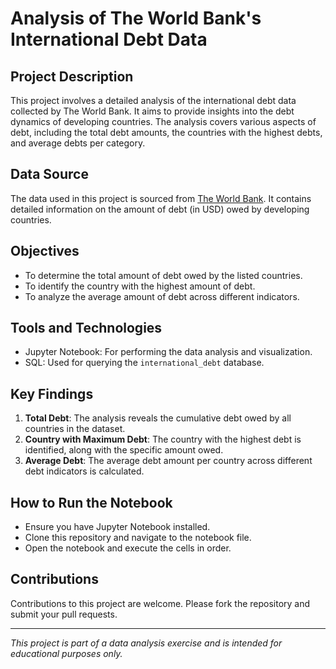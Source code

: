 # Analysis of The World Bank's International Debt Data

## Project Description
This project involves a detailed analysis of the international debt data collected by The World Bank. It aims to provide insights into the debt dynamics of developing countries. The analysis covers various aspects of debt, including the total debt amounts, the countries with the highest debts, and average debts per category.

## Data Source
The data used in this project is sourced from [The World Bank](https://www.worldbank.org). It contains detailed information on the amount of debt (in USD) owed by developing countries.

## Objectives
- To determine the total amount of debt owed by the listed countries.
- To identify the country with the highest amount of debt.
- To analyze the average amount of debt across different indicators.

## Tools and Technologies
- Jupyter Notebook: For performing the data analysis and visualization.
- SQL: Used for querying the `international_debt` database.

## Key Findings
1. **Total Debt**: The analysis reveals the cumulative debt owed by all countries in the dataset.
2. **Country with Maximum Debt**: The country with the highest debt is identified, along with the specific amount owed.
3. **Average Debt**: The average debt amount per country across different debt indicators is calculated.

## How to Run the Notebook
- Ensure you have Jupyter Notebook installed.
- Clone this repository and navigate to the notebook file.
- Open the notebook and execute the cells in order.

## Contributions
Contributions to this project are welcome. Please fork the repository and submit your pull requests.

---

*This project is part of a data analysis exercise and is intended for educational purposes only.*
